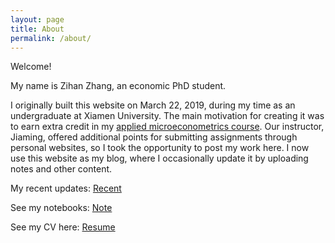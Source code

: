 ```yaml
---
layout: page
title: About
permalink: /about/
---
```


Welcome!

My name is Zihan Zhang, an economic PhD student.

I originally built this website on March 22, 2019, during my time as an undergraduate at Xiamen University. The main motivation for creating it was to earn extra credit in my [applied microeconometrics course](https://jiamingmao.github.io/data-analysis/). Our instructor, Jiaming, offered additional points for submitting assignments through personal websites, so I took the opportunity to post my work here. I now use this website as my blog, where I occasionally update it by uploading notes and other content.


My recent updates: [Recent](https://landbuland.github.io/)

See my notebooks: [Note](https://landbuland.github.io/notes)

See my CV here: [Resume](https://landbuland.github.io/resume/)
